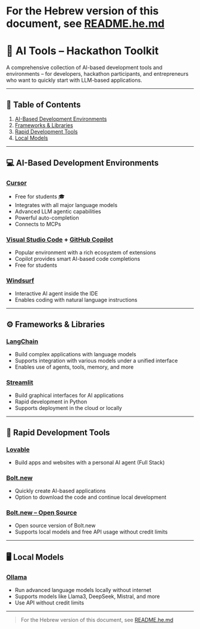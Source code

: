 # For the Hebrew version of this document, see [README.he.md](README.he.md)
# 🧰 AI Tools – Hackathon Toolkit

A comprehensive collection of AI-based development tools and environments – for developers, hackathon participants, and entrepreneurs who want to quickly start with LLM-based applications.

---

## 📖 Table of Contents

1. [AI-Based Development Environments](#-ai-based-development-environments)
2. [Frameworks & Libraries](#-frameworks--libraries)
3. [Rapid Development Tools](#-rapid-development-tools)
4. [Local Models](#-local-models)

---

## 💻 AI-Based Development Environments

### [Cursor](https://www.cursor.so/)

* Free for students 🎓
* Integrates with all major language models
* Advanced LLM agentic capabilities
* Powerful auto-completion
* Connects to MCPs

### [Visual Studio Code](https://code.visualstudio.com/) + [GitHub Copilot](https://github.com/features/copilot)

* Popular environment with a rich ecosystem of extensions
* Copilot provides smart AI-based code completions
* Free for students

### [Windsurf](https://windsurf.com/)

* Interactive AI agent inside the IDE
* Enables coding with natural language instructions

---

## ⚙️ Frameworks & Libraries

### [LangChain](https://www.langchain.com/)

* Build complex applications with language models
* Supports integration with various models under a unified interface
* Enables use of agents, tools, memory, and more

### [Streamlit](https://streamlit.io/)

* Build graphical interfaces for AI applications
* Rapid development in Python
* Supports deployment in the cloud or locally

---

## 🚀 Rapid Development Tools

### [Lovable](https://lovable.dev/)

* Build apps and websites with a personal AI agent (Full Stack)

### [Bolt.new](https://bolt.new/)

* Quickly create AI-based applications
* Option to download the code and continue local development

### [Bolt.new – Open Source](https://github.com/bolt/bolt)

* Open source version of Bolt.new
* Supports local models and free API usage without credit limits

---

## 🖥️ Local Models

### [Ollama](https://ollama.com/)

* Run advanced language models locally without internet
* Supports models like Llama3, DeepSeek, Mistral, and more
* Use API without credit limits

---

> For the Hebrew version of this document, see [README.he.md](README.he.md)

